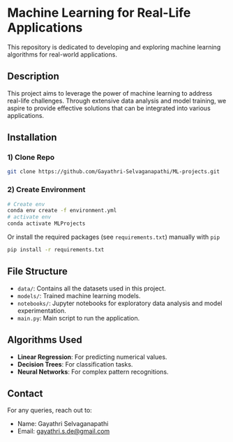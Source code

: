 # Machine Learning for Real-Life Applications

This repository is dedicated to developing and exploring machine learning algorithms for real-world applications.

## Description

This project aims to leverage the power of machine learning to address real-life challenges. Through extensive data analysis and model training, we aspire to provide effective solutions that can be integrated into various applications.

## Installation

### 1) Clone Repo
```bash
git clone https://github.com/Gayathri-Selvaganapathi/ML-projects.git
```
### 2) Create Environment

```bash
# Create env
conda env create -f environment.yml
# activate env
conda activate MLProjects
```
Or install the required packages (see `requirements.txt`) manually with `pip`

```bash
pip install -r requirements.txt
```

## File Structure

- `data/`: Contains all the datasets used in this project.
- `models/`: Trained machine learning models.
- `notebooks/`: Jupyter notebooks for exploratory data analysis and model experimentation.
- `main.py`: Main script to run the application.

## Algorithms Used

- **Linear Regression**: For predicting numerical values.
- **Decision Trees**: For classification tasks.
- **Neural Networks**: For complex pattern recognitions.

## Contact

For any queries, reach out to:
- Name: Gayathri Selvaganapathi
- Email: gayathri.s.de@gmail.com